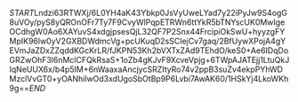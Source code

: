 $START$Lndzi63RTWXj/6L0YH4aK43Ybkp0JsVyUweLYad7y22iPyJw9S4ogG8uVOy/pyS8yQROnOFr7Ty7F9CvyWlPqpETRWn6ttYkR5bTNYscUK0MwIgeOCdhgW0Ao6XAYuvS4xdgjpsesQjL32QF7P2Snx44FrcipiOkSwU+hyyzgFYMpIK96lw0yV2GXBDWdmcVg+pcUKuqD2sSCIejCv7gaq/2BfUywXPojA4gYEVmJaZDxZZqddKGcKrLR/fJKPN53Kh2bVXTxZAd9TEhdO/keS0+Ae6IDqDoGRZwOhF3l6nMclCFQkRsaS+1oZb4gKJvF9XcveVpjg+6TWpAJATEjj1LtuQkJIqNeUUX6x/b4p5IM+6nWaaxaAncjycSRZItyRo74v2ppB3suZv4ekpPYhWDMzclVvGT0+yOANhilwOd3xdUgoSbOtBp9P6Lvbi7AwAK60/1HSkYj4LkoWKh9g==$END$